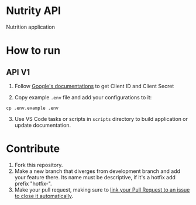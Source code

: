 # Nutrity API

Nutrition application

# How to run

## API V1

1. Follow [Google's documentations](https://support.google.com/cloud/answer/6158849?hl=en) to get Client ID and Client Secret

2. Copy example `.env` file and add your configurations to it:

```shell
cp .env.example .env
```

3. Use VS Code tasks or scripts in `scripts` directory to build application or update documentation.

# Contribute

1. Fork this repository.
2. Make a new branch that diverges from development branch and add your feature there. Its name must be descriptive, if it's a hotfix add prefix "hotfix-".
3. Make your pull request, making sure to [link your Pull Request to an issue to close it automatically](https://docs.github.com/en/issues/tracking-your-work-with-issues/linking-a-pull-request-to-an-issue#linking-a-pull-request-to-an-issue-using-a-keyword).
